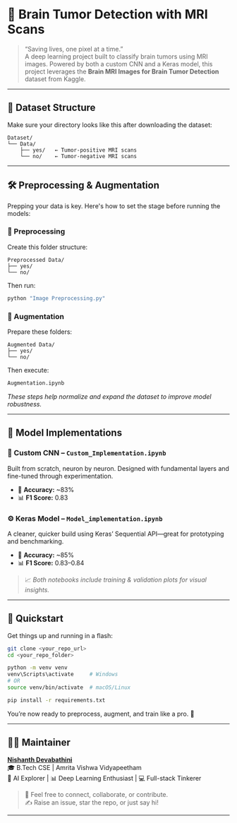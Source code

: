 
# 🧠 Brain Tumor Detection with MRI Scans

> “Saving lives, one pixel at a time.”  
A deep learning project built to classify brain tumors using MRI images. Powered by both a custom CNN and a Keras model, this project leverages the **Brain MRI Images for Brain Tumor Detection** dataset from Kaggle.

---

## 📁 Dataset Structure

Make sure your directory looks like this after downloading the dataset:

```
Dataset/
└── Data/
    ├── yes/   ← Tumor-positive MRI scans
    └── no/    ← Tumor-negative MRI scans
```

---

## 🛠️ Preprocessing & Augmentation

Prepping your data is key. Here's how to set the stage before running the models:

### 🔹 Preprocessing
Create this folder structure:
```
Preprocessed Data/
├── yes/
└── no/
```
Then run:
```bash
python "Image Preprocessing.py"
```

### 🔹 Augmentation
Prepare these folders:
```
Augmented Data/
├── yes/
└── no/
```
Then execute:
```bash
Augmentation.ipynb
```

*These steps help normalize and expand the dataset to improve model robustness.*

---

## 🚀 Model Implementations

### 🧠 Custom CNN – `Custom_Implementation.ipynb`
Built from scratch, neuron by neuron. Designed with fundamental layers and fine-tuned through experimentation.

- 🎯 **Accuracy:** ~83%  
- 📊 **F1 Score:** 0.83

### ⚙️ Keras Model – `Model_implementation.ipynb`
A cleaner, quicker build using Keras’ Sequential API—great for prototyping and benchmarking.

- 🎯 **Accuracy:** ~85%  
- 📊 **F1 Score:** 0.83–0.84

> 📈 *Both notebooks include training & validation plots for visual insights.*

---

## 🚀 Quickstart

Get things up and running in a flash:

```bash
git clone <your_repo_url>
cd <your_repo_folder>

python -m venv venv
venv\Scripts\activate     # Windows
# OR
source venv/bin/activate  # macOS/Linux

pip install -r requirements.txt
```

You’re now ready to preprocess, augment, and train like a pro. 🧪

---

## 👨‍💻 Maintainer

[**Nishanth Devabathini**](https://www.linkedin.com/)  
🎓 B.Tech CSE | Amrita Vishwa Vidyapeetham  
🧠 AI Explorer | 📊 Deep Learning Enthusiast | 💻 Full-stack Tinkerer  

> 📨 Feel free to connect, collaborate, or contribute.  
> ✍️ Raise an issue, star the repo, or just say hi!

---


